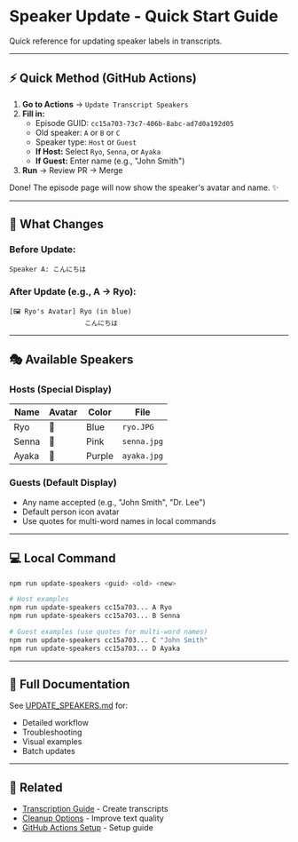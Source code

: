 # Speaker Update - Quick Start Guide

Quick reference for updating speaker labels in transcripts.

---

## ⚡ Quick Method (GitHub Actions)

1. **Go to Actions** → `Update Transcript Speakers`
2. **Fill in:**
   - Episode GUID: `cc15a703-73c7-406b-8abc-ad7d0a192d05`
   - Old speaker: `A` or `B` or `C`
   - Speaker type: `Host` or `Guest`
   - **If Host:** Select `Ryo`, `Senna`, or `Ayaka`
   - **If Guest:** Enter name (e.g., "John Smith")
3. **Run** → Review PR → Merge

Done! The episode page will now show the speaker's avatar and name. ✨

---

## 🎨 What Changes

### Before Update:

```
Speaker A: こんにちは
```

### After Update (e.g., A → Ryo):

```
[🖼️ Ryo's Avatar] Ryo (in blue)
                   こんにちは
```

---

## 🎭 Available Speakers

### Hosts (Special Display)

| Name  | Avatar | Color  | File        |
| ----- | ------ | ------ | ----------- |
| Ryo   | 👨     | Blue   | `ryo.JPG`   |
| Senna | 👩     | Pink   | `senna.jpg` |
| Ayaka | 👩     | Purple | `ayaka.jpg` |

### Guests (Default Display)

- Any name accepted (e.g., "John Smith", "Dr. Lee")
- Default person icon avatar
- Use quotes for multi-word names in local commands

---

## 💻 Local Command

```bash
npm run update-speakers <guid> <old> <new>

# Host examples
npm run update-speakers cc15a703... A Ryo
npm run update-speakers cc15a703... B Senna

# Guest examples (use quotes for multi-word names)
npm run update-speakers cc15a703... C "John Smith"
npm run update-speakers cc15a703... D Ayaka
```

---

## 📖 Full Documentation

See [UPDATE_SPEAKERS.md](UPDATE_SPEAKERS.md) for:

- Detailed workflow
- Troubleshooting
- Visual examples
- Batch updates

---

## 🔗 Related

- [Transcription Guide](TRANSCRIPTION_GUIDE.md) - Create transcripts
- [Cleanup Options](CLEANUP_OPTIONS.md) - Improve text quality
- [GitHub Actions Setup](TRANSCRIPTION_GITHUB_SETUP.md) - Setup guide
